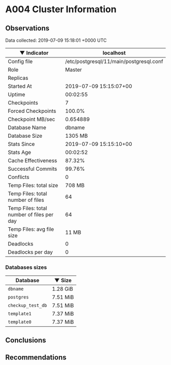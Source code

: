 # A004 Cluster Information #

## Observations ##
Data collected: 2019-07-09 15:18:01 +0000 UTC  

|&#9660;&nbsp;Indicator | localhost |
|--------|-------|
|Config file |/etc/postgresql/11/main/postgresql.conf|
|Role |Master|
|Replicas ||
|Started At |2019-07-09&nbsp;15:15:07+00|
|Uptime |00:02:55|
|Checkpoints |7|
|Forced Checkpoints |100.0%|
|Checkpoint MB/sec |0.654889|
|Database Name |dbname|
|Database Size |1305&nbsp;MB|
|Stats Since |2019-07-09&nbsp;15:15:10+00|
|Stats Age |00:02:52|
|Cache Effectiveness |87.32%|
|Successful Commits |99.76%|
|Conflicts |0|
|Temp Files: total size |708&nbsp;MB|
|Temp Files: total number of files |64|
|Temp Files: total number of files per day |64|
|Temp Files: avg file size |11&nbsp;MB|
|Deadlocks |0|
|Deadlocks per day |0|


### Databases sizes ###

| Database | &#9660;&nbsp;Size |
|----------|--------|
| `dbname` | 1.28&nbsp;GiB |
| `postgres` | 7.51&nbsp;MiB |
| `checkup_test_db` | 7.51&nbsp;MiB |
| `template1` | 7.37&nbsp;MiB |
| `template0` | 7.37&nbsp;MiB |


## Conclusions ##


## Recommendations ##

